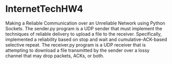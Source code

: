 # InternetTechHW4
Making a Reliable Communication over an Unreliable Network using Python Sockets.
The sender.py program is a UDP sender that must implement the techniques of reliable
delivery to upload a file to the receiver. Specifically,
implemented a reliability based on stop and wait and cumulative-ACK-based selective repeat. The
receiver.py program is a UDP receiver that is attempting to download a file transmitted by
the sender over a lossy channel that may drop packets, ACKs, or both. 
